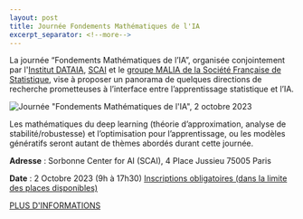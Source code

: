 ```yaml
---
layout: post
title: Journée Fondements Mathématiques de l'IA
excerpt_separator: <!--more-->
---
```

La journée “Fondements Mathématiques de l’IA”, organisée conjointement par l'[Institut DATAIA](https://dataia.eu/), [SCAI](https://scai.sorbonne-universite.fr/) et le [groupe MALIA de la Société Française de Statistique](https://www.sfds.asso.fr/fr/malia_machine_learning_et_intelligence_artificielle/459-groupe_malia/), vise à proposer un panorama de quelques directions de recherche prometteuses à l’interface entre l’apprentissage statistique et l’IA.

![Journée "Fondements Mathématiques de l'IA", 2 octobre 2023](/images/jourfondementsmaths.png)

<!--more-->

Les mathématiques du deep learning (théorie d’approximation, analyse de stabilité/robustesse) et l’optimisation pour l’apprentissage, ou les modèles génératifs seront autant de thèmes abordés durant cette journée.


**Adresse** : Sorbonne Center for AI (SCAI), 4 Place Jussieu 75005 Paris

**Date** : 2 Octobre 2023 (9h à 17h30)
[Inscriptions obligatoires (dans la limite des places disponibles)](https://framaforms.org/journee-fondements-mathematiques-de-lia-0210-scai-paris-1694005480)

[PLUS D'INFORMATIONS](https://www.dataia.eu/evenements/workshop-fondements-mathematiques-de-lia)



